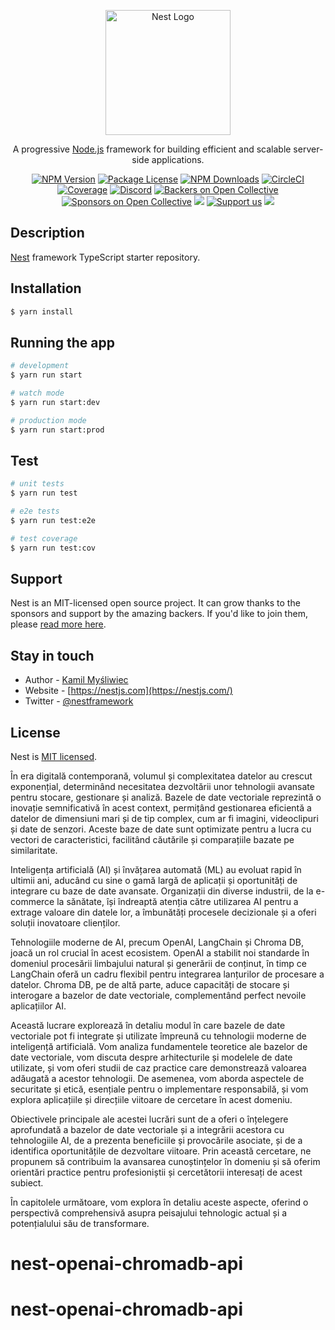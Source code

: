 <p align="center">
  <a href="http://nestjs.com/" target="blank"><img src="https://nestjs.com/img/logo-small.svg" width="200" alt="Nest Logo" /></a>
</p>

[circleci-image]: https://img.shields.io/circleci/build/github/nestjs/nest/master?token=abc123def456

[circleci-url]: https://circleci.com/gh/nestjs/nest

  <p align="center">A progressive <a href="http://nodejs.org" target="_blank">Node.js</a> framework for building efficient and scalable server-side applications.</p>
    <p align="center">
<a href="https://www.npmjs.com/~nestjscore" target="_blank"><img src="https://img.shields.io/npm/v/@nestjs/core.svg" alt="NPM Version" /></a>
<a href="https://www.npmjs.com/~nestjscore" target="_blank"><img src="https://img.shields.io/npm/l/@nestjs/core.svg" alt="Package License" /></a>
<a href="https://www.npmjs.com/~nestjscore" target="_blank"><img src="https://img.shields.io/npm/dm/@nestjs/common.svg" alt="NPM Downloads" /></a>
<a href="https://circleci.com/gh/nestjs/nest" target="_blank"><img src="https://img.shields.io/circleci/build/github/nestjs/nest/master" alt="CircleCI" /></a>
<a href="https://coveralls.io/github/nestjs/nest?branch=master" target="_blank"><img src="https://coveralls.io/repos/github/nestjs/nest/badge.svg?branch=master#9" alt="Coverage" /></a>
<a href="https://discord.gg/G7Qnnhy" target="_blank"><img src="https://img.shields.io/badge/discord-online-brightgreen.svg" alt="Discord"/></a>
<a href="https://opencollective.com/nest#backer" target="_blank"><img src="https://opencollective.com/nest/backers/badge.svg" alt="Backers on Open Collective" /></a>
<a href="https://opencollective.com/nest#sponsor" target="_blank"><img src="https://opencollective.com/nest/sponsors/badge.svg" alt="Sponsors on Open Collective" /></a>
  <a href="https://paypal.me/kamilmysliwiec" target="_blank"><img src="https://img.shields.io/badge/Donate-PayPal-ff3f59.svg"/></a>
    <a href="https://opencollective.com/nest#sponsor"  target="_blank"><img src="https://img.shields.io/badge/Support%20us-Open%20Collective-41B883.svg" alt="Support us"></a>
  <a href="https://twitter.com/nestframework" target="_blank"><img src="https://img.shields.io/twitter/follow/nestframework.svg?style=social&label=Follow"></a>
</p>
  <!--[![Backers on Open Collective](https://opencollective.com/nest/backers/badge.svg)](https://opencollective.com/nest#backer)
  [![Sponsors on Open Collective](https://opencollective.com/nest/sponsors/badge.svg)](https://opencollective.com/nest#sponsor)-->

## Description

[Nest](https://github.com/nestjs/nest) framework TypeScript starter repository.

## Installation

```bash
$ yarn install
```

## Running the app

```bash
# development
$ yarn run start

# watch mode
$ yarn run start:dev

# production mode
$ yarn run start:prod
```

## Test

```bash
# unit tests
$ yarn run test

# e2e tests
$ yarn run test:e2e

# test coverage
$ yarn run test:cov
```

## Support

Nest is an MIT-licensed open source project. It can grow thanks to the sponsors and support by the amazing backers. If
you'd like to join them, please [read more here](https://docs.nestjs.com/support).

## Stay in touch

- Author - [Kamil Myśliwiec](https://kamilmysliwiec.com)
- Website - [https://nestjs.com](https://nestjs.com/)
- Twitter - [@nestframework](https://twitter.com/nestframework)

## License

Nest is [MIT licensed](LICENSE).










În era digitală contemporană, volumul și complexitatea datelor au crescut exponențial, determinând necesitatea dezvoltării unor tehnologii avansate pentru stocare, gestionare și analiză. Bazele de date vectoriale reprezintă o inovație semnificativă în acest context, permițând gestionarea eficientă a datelor de dimensiuni mari și de tip complex, cum ar fi imagini, videoclipuri și date de senzori. Aceste baze de date sunt optimizate pentru a lucra cu vectori de caracteristici, facilitând căutările și comparațiile bazate pe similaritate.

Inteligența artificială (AI) și învățarea automată (ML) au evoluat rapid în ultimii ani, aducând cu sine o gamă largă de aplicații și oportunități de integrare cu baze de date avansate. Organizații din diverse industrii, de la e-commerce la sănătate, își îndreaptă atenția către utilizarea AI pentru a extrage valoare din datele lor, a îmbunătăți procesele decizionale și a oferi soluții inovatoare clienților.

Tehnologiile moderne de AI, precum OpenAI, LangChain și Chroma DB, joacă un rol crucial în acest ecosistem. OpenAI a stabilit noi standarde în domeniul procesării limbajului natural și generării de conținut, în timp ce LangChain oferă un cadru flexibil pentru integrarea lanțurilor de procesare a datelor. Chroma DB, pe de altă parte, aduce capacități de stocare și interogare a bazelor de date vectoriale, complementând perfect nevoile aplicațiilor AI.

Această lucrare explorează în detaliu modul în care bazele de date vectoriale pot fi integrate și utilizate împreună cu tehnologii moderne de inteligență artificială. Vom analiza fundamentele teoretice ale bazelor de date vectoriale, vom discuta despre arhitecturile și modelele de date utilizate, și vom oferi studii de caz practice care demonstrează valoarea adăugată a acestor tehnologii. De asemenea, vom aborda aspectele de securitate și etică, esențiale pentru o implementare responsabilă, și vom explora aplicațiile și direcțiile viitoare de cercetare în acest domeniu.

Obiectivele principale ale acestei lucrări sunt de a oferi o înțelegere aprofundată a bazelor de date vectoriale și a integrării acestora cu tehnologiile AI, de a prezenta beneficiile și provocările asociate, și de a identifica oportunitățile de dezvoltare viitoare. Prin această cercetare, ne propunem să contribuim la avansarea cunoștințelor în domeniu și să oferim orientări practice pentru profesioniștii și cercetătorii interesați de acest subiect.

În capitolele următoare, vom explora în detaliu aceste aspecte, oferind o perspectivă comprehensivă asupra peisajului tehnologic actual și a potențialului său de transformare.
# nest-openai-chromadb-api
# nest-openai-chromadb-api
